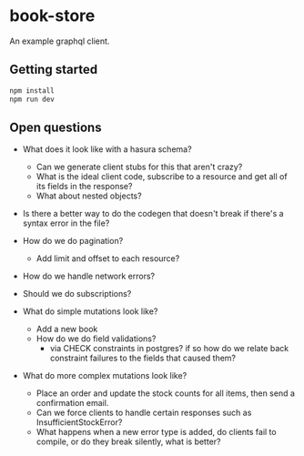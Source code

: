 # book-store

An example graphql client.

## Getting started

```bash
npm install
npm run dev
```

## Open questions

- What does it look like with a hasura schema?
  - Can we generate client stubs for this that aren't crazy?
  - What is the ideal client code, subscribe to a resource and get all of its
    fields in the response?
  - What about nested objects?
- Is there a better way to do the codegen that doesn't break if there's a
  syntax error in the file?
- How do we do pagination?
  - Add limit and offset to each resource?
- How do we handle network errors?
- Should we do subscriptions?

- What do simple mutations look like?
  - Add a new book
  - How do we do field validations?
    - via CHECK constraints in postgres? if so how do we relate back constraint
      failures to the fields that caused them?
- What do more complex mutations look like?
  - Place an order and update the stock counts for all items, then send a
    confirmation email.
  - Can we force clients to handle certain responses such as
    InsufficientStockError?
  - What happens when a new error type is added, do clients fail to compile, or
    do they break silently, what is better?
